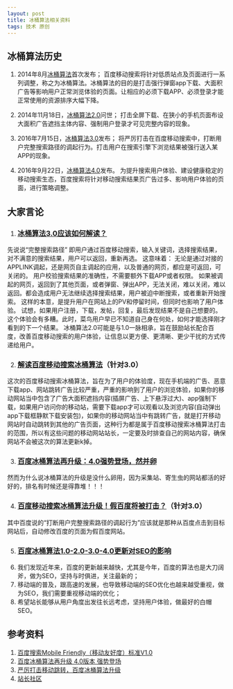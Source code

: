 ```yaml
---
layout: post
title: 冰桶算法相关资料
tags: 技术 原创
---
```



## 冰桶算法历史
1. 2014年8月[冰桶算法]([http://zhanzhang.baidu.com/wiki/313])首次发布；
百度移动搜索将针对低质站点及页面进行一系列调整，称之为冰桶算法。冰桶算法的目的是打击强行弹窗app下载、大面积广告等影响用户正常浏览体验的页面。让相应的必须下载APP、必须登录才能正常使用的资源排序大幅下降。

2. 2014年11月18日，[冰桶算法2.0](http://zhanzhang.baidu.com/wiki/341)问世；
打击全屏下载、在狭小的手机页面布设大面积广告遮挡主体内容、强制用户登录才可见完整内容的现象。

3. 2016年7月15日，[冰桶算法3.0](http://zhanzhang.baidu.com/wiki/870)发布；
将严厉打击在百度移动搜索中，打断用户完整搜索路径的调起行为。打击用户在搜索引擎下浏览结果被强行送入某APP的现象。

4. 2016年9月22日，[冰桶算法4.0](http://zhanzhang.baidu.com/wiki/900)发布。
为提升搜索用户体验、建设健康稳定的移动搜索生态，百度搜索将针对移动搜索结果页广告过多、影响用户体验的页面，进行策略调整。

<!--
## 初步结论
仅从百度的要求来看，咱们确实有一些需要改进的地方，按优先级排列如下：

1. 下线返回（违反3.0）；
2. 压缩硬广的数量和广告位的大小（违反4.0）。
3. 专家答广告位升级为可以听声音的（违反1.0，2.0）；
-->


## 大家言论
1. ### [冰桶算法3.0应该如何解读？](http://bbs.zhanzhang.baidu.com/forum.php?mod=viewthread&tid=114316&page=1&authorid=134523)
 先说说“完整搜索路径”
 即用户通过百度移动搜索，输入关键词，选择搜索结果，对不满意的搜索结果，用户可以返回，重新再选。
 这意味着：
 无论是通过对接的APPLINK调起，还是网页自主调起的应用，以及普通的网页，都应是可返回，可关闭的。
 用户校验搜索结果的准确性，不需要额外下载APP或者权限。
 如果被调起的网页，返回到了其他页面，或者弹窗、弹出APP，无法关闭，难以关闭，难以返回。都会造成用户无法继续选择搜索结果，用户被迫中断搜索，或者重新开始搜索。
 这样的本意，是提升用户在网站上的PV和停留时间，但同时也影响了用户体验。
 试想，如果用户注册，下载，发帖，回复，最后发现结果不是自己想要的。这个体验会有多糟。此时，菜鸟用户早已不知道自己身在何处，如何才能选择刚才看到的下一个结果。
 冰桶算法2.0可能是与1.0一脉相承，旨在鼓励站长配合百度，改善百度移动搜索的用户体验，让信息以更方便、更清晰、更少干扰的方式传递给用户。

2. ### [解读百度移动搜索冰桶算法](http://siyetui.com/youhua/baidu/11230.html)（针对3.0）
 这次的百度移动搜索冰桶算法，旨在为了用户的体验度，现在手机端的广告、恶意下载app、网站跳转广告比较严重，严重的影响到了用户的浏览体验，如果你的移动网站当中包含了广告大面积遮挡内容(插屏广告、上下悬浮过大)、app强制下载，如果用户访问你的移动站，需要下载app才可以观看以及浏览内容(自动弹出app下载框静默下载安装包)，如果你的移动网站当中有跳转广告，就是打开移动网站时自动跳转到其他的广告页面，这种行为都是属于百度移动搜索冰桶算法打击的范围，所以有这些问题的移动网站站长，一定要及时排查自己的网站内容，确保网站不会被这次的算法更新k掉。

3. ### [百度冰桶算法再升级：4.0强势登场，然并卵](http://www.seohyq.com/1507.html)
 然而为什么说冰桶算法的升级是没什么卵用，因为采集站、寄生虫的网站都活的好好的，排名有时候还是得靠堆！！！

4. ### [百度移动搜索冰桶算法升级！假百度将被打击？](http://www.huoduan.com/bingtongsuanfa.html)（针对3.0）
 其中百度说的“打断用户完整搜索路径的调起行为”应该就是那种从百度点击到目标网站后，自动修改百度的页面为假百度网站。

5. ### [百度冰桶算法1.0-2.0-3.0-4.0更新对SEO的影响](http://www.yefanseo.com/?p=898)
 1. 我们发现近年来，百度的更新越来越快，尤其是今年，百度的算法也是大刀阔斧，做为SEO，坚持与时俱进，关注最新的；
 2. 移动端的普及，跟高速的发展，也导致移动端的SEO优化也越来越受重视，做为SEO，我们需要重视移动端的优化；
 3. 希望站长能够从用户角度出发往长远考虑，坚持用户体验，做最好的白帽SEO。


## 参考资料
1. [百度搜索Mobile Friendly（移动友好度）标准V1.0](http://zhanzhang.baidu.com/college/documentinfo?id=759)
2. [百度冰桶算法再升级 4.0版本 强势登场](http://www.zhushuming.com/archives/1340.html)
3. [严厉打击移动跳转，百度冰桶算法升级](http://www.lmjia.com/article-45.html)
4. [站长社区](http://bbs.zhanzhang.baidu.com/forum.php?mod=viewthread&tid=125501&orderby=dateline&orderby=dateline)
